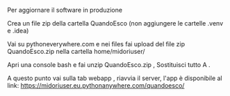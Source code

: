 Per aggiornare il software in produzione

Crea un file zip della cartella QuandoEsco (non aggiungere le cartelle .venv e .idea)

Vai su pythoneverywhere.com e nei files fai upload del file zip QuandoEsco.zip nella cartella home/midoriuser/

Apri una console bash e fai unzip QuandoEsco.zip , Sostituisci tutto A .

A questo punto vai sulla tab webapp , riavvia il server, l'app è disponibile al link: https://midoriuser.eu.pythonanywhere.com/quandoesco/
